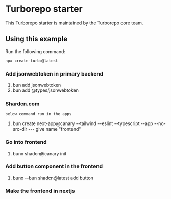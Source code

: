 # Turborepo starter

This Turborepo starter is maintained by the Turborepo core team.

## Using this example

Run the following command:

```sh
npx create-turbo@latest
```



###  Add jsonwebtoken  in primary backend

1. bun add jsonwebtoken 
2. bun add @types/jsonwebtoken


### Shardcn.com 

```
below command run in the apps

```
1. bun create next-app@canary --tailwind --eslint --typescript --app --no-src-dir
--- give name  "frontend"

### Go into frontend 

1. bunx shadcn@canary init 

### Add button component in the frontend 

1. bunx --bun shadcn@latest add button


### Make the frontend  in nextjs 

